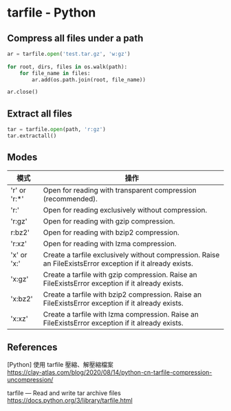 # tarfile - Python

## Compress all files under a path

```python linenums="1"
ar = tarfile.open('test.tar.gz', 'w:gz')
   
for root, dirs, files in os.walk(path):
    for file_name in files:
        ar.add(os.path.join(root, file_name))

ar.close()
```

## Extract all files

```python linenums="1"
tar = tarfile.open(path, 'r:gz')
tar.extractall()
```

## Modes

| 模式         | 操作                                                                                                          |
|--------------|-------------------------------------------------------------------------------------------------------------|
| 'r' or 'r:*' | Open for reading with transparent compression (recommended).                                                |
| 'r:'         | Open for reading exclusively without compression.                                                           |
| 'r:gz'       | Open for reading with gzip compression.                                                                     |
| r:bz2'       | Open for reading with bzip2 compression.                                                                    |
| 'r:xz'       | Open for reading with lzma compression.                                                                     |
| 'x' or 'x:'  | Create a tarfile exclusively without compression. Raise an FileExistsError exception if it already exists.  |
| 'x:gz'       | Create a tarfile with gzip compression. Raise an FileExistsError exception if it already exists.            |
| 'x:bz2'      | Create a tarfile with bzip2 compression. Raise an FileExistsError exception if it already exists.           |
| 'x:xz'       | Create a tarfile with lzma compression. Raise an FileExistsError exception if it already exists.            |


## References

[Python] 使用 tarfile 壓縮、解壓縮檔案<br />
<https://clay-atlas.com/blog/2020/08/14/python-cn-tarfile-compression-uncompression/>

tarfile — Read and write tar archive files
<https://docs.python.org/3/library/tarfile.html>

